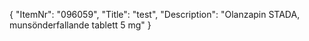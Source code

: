 {
  "ItemNr": "096059",
  "Title": "test",
  "Description": "Olanzapin STADA, munsönderfallande tablett 5 mg"
}